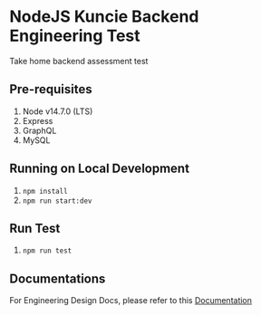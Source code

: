 # NodeJS Kuncie Backend Engineering Test

Take home backend assessment test

## Pre-requisites
1. Node v14.7.0 (LTS)
2. Express
3. GraphQL
4. MySQL

## Running on Local Development
1. `npm install`
2. `npm run start:dev`

## Run Test
1. `npm run test`

## Documentations
For Engineering Design Docs, please refer to this 
[Documentation](https://github.com/HarryChang30/node-kuncie-test/blob/master/PROJECT.md)